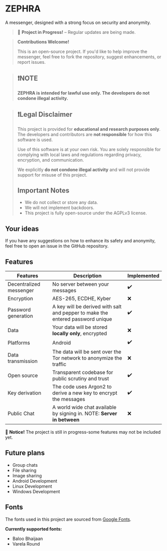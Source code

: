 # ZEPHRA

A messenger, designed with a strong focus on security and anonymity.

> 🚧 **Project in Progress!** – Regular updates are being made.

> **Contributions Welcome!**
>
> This is an open-source project. If you'd like to help improve the messenger,
> feel free to fork the repository, suggest enhancements, or report issues.

> ## ❗NOTE
>
> **ZEPHRA is intended for lawful use only. The developers do not condone illegal activity.**

> ## ❗Legal Disclaimer
>
> This project is provided for **educational and research purposes only**. The developers and contributors are **not responsible** for how this software is used.
>
> Use of this software is at your own risk. You are solely responsible for complying with local laws and regulations regarding privacy, encryption, and communication.
>
> We explicitly **do not condone illegal activity** and will not provide support for misuse of this project.
>
> ## Important Notes
>
> - We do not collect or store any data.
> - We will not implement backdoors.
> - This project is fully open-source under the AGPLv3 license.

## Your ideas

If you have any suggestions on how to enhance its safety and anonymity,
feel free to open an issue in the GitHub repository.

## Features

| Features                | Description                                                                    | Implemented |
| ----------------------- | ------------------------------------------------------------------------------ | ----------- |
| Decentralized messenger | No server between your messages                                                | ✔️          |
| Encryption              | AES-265, ECDHE, Kyber                                                          | ❌          |
| Password generation     | A key will be derived with salt and pepper to make the entered password unique | ✔️          |
| Data                    | Your data will be stored **locally only**, encrypted                           | ❌          |
| Platforms               | Android                                                                        | ✔️          |
| Data transmission       | The data will be sent over the Tor network to anonymize the traffic            | ❌          |
| Open source             | Transparent codebase for public scrutiny and trust                             | ✔️          |
| Key derivation          | The code uses Argon2 to derive a new key to encrypt the messages               | ✔️          |
| Public Chat             | A world wide chat available by signing in. NOTE: **Server in between**         | ❌          |

📌 **Notice!** The project is still in progress-some features may not be included yet.

## Future plans

- Group chats
- File sharing
- Image sharing
- Android Development
- Linux Development
- Windows Development

## Fonts

The fonts used in this project are sourced from [Google Fonts](https://fonts.google.com/).

**Currently supported fonts:**

- Baloo Bhaijaan
- Varela Round
